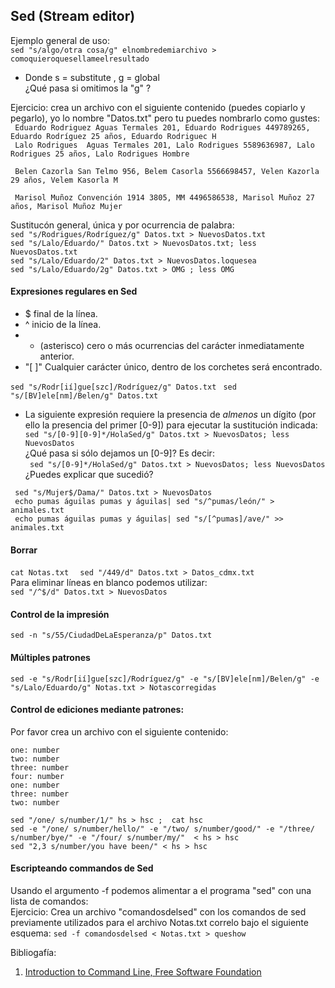## Sed (Stream editor)

Ejemplo general de uso:  
``` sed "s/algo/otra cosa/g" elnombredemiarchivo > comoquieroquesellameelresultado ```
* Donde s = substitute  , g = global   
¿Qué pasa si omitimos la "g" ?  

Ejercicio:  crea un archivo con el siguiente contenido (puedes copiarlo y pegarlo), yo lo nombre "Datos.txt" pero tu puedes nombrarlo como gustes:  
``` Eduardo Rodriguez Aguas Termales 201, Eduardo Rodrigues 449789265, Eduardo Rodríguez 25 años, Eduardo Rodriguec H```  
``` Lalo Rodrigues  Aguas Termales 201, Lalo Rodrigues 5589636987, Lalo Rodrigues 25 años, Lalo Rodrigues Hombre```  


``` Belen Cazorla San Telmo 956, Belem Casorla 5566698457, Velen Kazorla 29 años, Velem Kasorla M```  

``` Marisol Muñoz Convención 1914 3805, MM 4496586538, Marisol Muñoz 27 años, Marisol Muñoz Mujer```  

Sustitucón general, única y por ocurrencia de palabra:  
``` sed "s/Rodrigues/Rodríguez/g" Datos.txt > NuevosDatos.txt ```  
``` sed "s/Lalo/Eduardo/" Datos.txt > NuevosDatos.txt; less NuevosDatos.txt ```  
``` sed "s/Lalo/Eduardo/2" Datos.txt > NuevosDatos.loquesea ```  
``` sed "s/Lalo/Eduardo/2g" Datos.txt > OMG ; less OMG ```


#### Expresiones regulares en Sed
*  $ final de la línea.
*  ^ inicio de la línea.
*  * (asterisco) cero o más ocurrencias del carácter inmediatamente anterior.
* "[ ]" Cualquier carácter único, dentro de los corchetes será encontrado.  
  
```sed "s/Rodr[ií]gue[szc]/Rodríguez/g" Datos.txt ```
``` sed "s/[BV]ele[nm]/Belen/g" Datos.txt ```
* La siguiente expresión requiere la presencia de _almenos_ un dígito (por ello la presencia del primer [0-9]) para ejecutar la sustitución indicada:
``` sed "s/[0-9][0-9]*/HolaSed/g" Datos.txt > NuevosDatos; less NuevosDatos```  
 ¿Qué pasa si sólo dejamos un [0-9]? Es decir:  
``` sed "s/[0-9]*/HolaSed/g" Datos.txt > NuevosDatos; less NuevosDatos```   
¿Puedes explicar que sucedió?


``` sed "s/Mujer$/Dama/" Datos.txt > NuevosDatos```  
``` echo pumas águilas pumas y águilas| sed "s/^pumas/león/" > animales.txt```   
``` echo pumas águilas pumas y águilas| sed "s/[^pumas]/ave/" >> animales.txt``` 

#### Borrar  
```cat Notas.txt ```
``` sed "/449/d" Datos.txt > Datos_cdmx.txt```  
Para eliminar líneas en blanco podemos utilizar:  
```sed "/^$/d" Datos.txt > NuevosDatos ```   

#### Control de la impresión

```sed -n "s/55/CiudadDeLaEsperanza/p" Datos.txt ```  

#### Múltiples patrones

```sed -e "s/Rodr[ií]gue[szc]/Rodríguez/g" -e "s/[BV]ele[nm]/Belen/g" -e "s/Lalo/Eduardo/g" Notas.txt > Notascorregidas ```  

#### Control de ediciones mediante patrones:

Por favor crea un archivo con el siguiente contenido:  

```one: number```   
```two: number```  
```three: number```   
```four: number```   
```one: number```   
```three: number```   
```two: number```   

```sed "/one/ s/number/1/" hs > hsc ;  cat hsc ```  
```sed -e "/one/ s/number/hello/" -e "/two/ s/number/good/" -e "/three/ s/number/bye/" -e "/four/ s/number/my/"  < hs > hsc ```  
```sed "2,3 s/number/you have been/" < hs > hsc```

#### Escripteando commandos de Sed

Usando el argumento -f podemos alimentar a el programa "sed" con una lista de comandos:  
Ejercicio: Crea un archivo "comandosdelsed" con los comandos de sed previamente utilizados para el archivo Notas.txt  correlo bajo el siguiente esquema:
```sed -f comandosdelsed < Notas.txt > queshow ```

Bibliogafía:
1. [Introduction to Command Line, Free Software Foundation](https://flossmanuals.net/command-line/)
